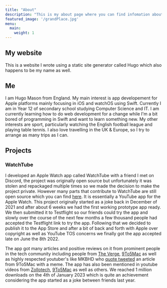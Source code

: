 ```yaml
---
title: "About"
description: "This is my about page where you can find infomation about me and the projects I have done or contributed too."
featured_image: '/grandPlace.jpg'
menu:
  main:
    weight: 1
---
```


## My website
This is a website I wrote using a static site generator called Hugo which also happens to be my name as well.

## Me
I am Hugo Mason from England.  My main interest is app developement for Apple platforms mainly focusing in iOS and watchOS using Swift. Currently I am in Year 12 of secondary school studying Computer Science and IT. I am currently learning how to do web development for a change while I'm a bit bored of programming in Swift and want to learn something new.  My other interests are sport, particularly watching the English football league and playing table tennis.  I also love travelling in the UK & Europe, so I try to arrange as many trips as I can.
## Projects

### WatchTube

I developed an Apple Watch app called WatchTube with a friend I met on Discord, the project was originally open source but unfortunately it was stolen and repackaged multiple times so we made the decision to make the project private. However many parts that contribute to WatchTube are still open source which you can find [here](https://github.com/WatchTubeTeam). It is essentially a YouTube app for the Apple Watch. This project originally started as a joke back in December of 2021 and after about 6 weeks we had the first working prototype app ready. We then submitted it to Testflight so our friends could try the app and slowly over the course of the next few months a few thousand people had accepted the Testflight link to try the app. Following that we decided to publish it to the App Store and after a bit of back and forth with Apple over copyright as well as YouTube TOS concerns we finally got the app accepted late on June the 8th 2022.

The app got many articles and positive reviews on it from prominent people in the tech community including people from [The Verge](https://www.theverge.com/23342927/apple-watch-ultra-tv-watch), [9To5Mac](https://9to5mac.com/2022/06/21/watch-youtube-videos-on-your-apple-watch-with-watchtube/) as well as highly respected youtuber's like MKBHD who [quote tweeted](https://twitter.com/mkbhd/status/1539433813369143296) an article from 9To5Mac with a meme. The app has also been mentioned in youtube videos from [Zollotech](https://youtu.be/gF5fn3V3tpI?t=66), [9To5Mac](https://www.youtube.com/watch?v=MpbqZPQy4sk) as well as others. We reached 1 million downloads on the 4th of January 2023 which is quite an achievement considering the app started as a joke between friends last year. 
